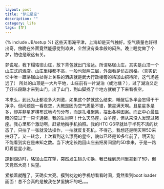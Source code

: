 ```yaml
---
layout: post
title: "梦见星空"
description: ""
category: life
tags: [梦]
---
```

{% include JB/setup %}
这些天雨淹平津，上海却是天气独好。空气质量也好得出奇，傍晚在外面竟然能感觉到凉爽，全然没有桑拿般的闷热。晚上睡觉做了个梦，怕也是跟这有关。

梦说呢，我下榻珞珈山庄，放下背包就出门溜达。所谓珞珈山庄，其实是山顶一个山庄式的酒店。山庄里楼都不高，一般也就两三层，外面看是仿古风格。（真实记忆中唯一跟珞珈山扯得上关系的酒店就是武大行政楼旁的珞珈山招待所，这气场差远了） 所处的山顶是一大片平地，山庄前有一片湖泊（或池塘？），过了湖泊又走了好长段路才来到山门。出了山门，到山脚找了个地方就躺了下来看夜空。

本来么，到此为止都没多大刺激，如果这个梦就这么结束，睡醒后多半会忘得干干净净。但问题是一看夜空，大概是因为空气质量不错，繁星满天啊。且星星多是多，却并非星罗棋布式地均匀分布，而是扎堆聚集，摆出各种图案。而正中心最显眼的莫过于一只卡通猪，我的生肖啊！什么天马座，白羊座，但从来没人发现过猪座。我心里那个激动啊，赶紧地掏手机拍照。我的HTC G6早就处于半死不活的状态了，只拍了一张就没法操作，一拍就反复死机。不得己，我想还是明天带5D来拍好了。又一转念，上次看到这么漂亮的星空，貌似已经是10多年前了，明天能不能看到实在是未知之数。当下决定长跑回山庄去把房间里的5D拿来，于是一路盯着星星小跑。

跑到湖边时，珞珈山庄在望，突然发生镜头切换，我已经到房间里拿到了5D，但天竟然大亮！失望。

紧接着就醒了，天确实大亮。摸到枕边的手机想看看时间，竟然看到boot loader画面！总不会真的是被我在梦里搞坏的吧。。。